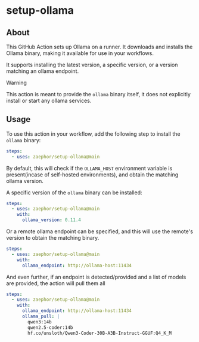 # setup-ollama

## About

This GitHub Action sets up Ollama on a runner. It downloads and installs the Ollama binary, making it available for use in your workflows.

It supports installing the latest version, a specific version, or a version matching an ollama endpoint.

> [!WARNING]
> This action is meant to provide the `ollama` binary itself, it does not explicitly install or start any ollama services.

## Usage

To use this action in your workflow, add the following step to install the `ollama` binary:

```yaml
steps:
  - uses: zaephor/setup-ollama@main
```

By default, this will check if the `OLLAMA_HOST` environment variable is present(incase of self-hosted environments), and obtain the matching ollama version.


A specific version of the `ollama` binary can be installed:

```yaml
steps:
  - uses: zaephor/setup-ollama@main
    with:
      ollama_version: 0.11.4
```

Or a remote ollama endpoint can be specified, and this will use the remote's version to obtain the matching binary.

```yaml
steps:
  - uses: zaephor/setup-ollama@main
    with:
      ollama_endpoint: http://ollama-host:11434
```

And even further, if an endpoint is detected/provided and a list of models are provided, the action will pull them all
```yaml
steps:
  - uses: zaephor/setup-ollama@main
    with:
      ollama_endpoint: http://ollama-host:11434
      ollama_pull: |
        qwen3:14b
        qwen2.5-coder:14b
        hf.co/unsloth/Qwen3-Coder-30B-A3B-Instruct-GGUF:Q4_K_M
```
